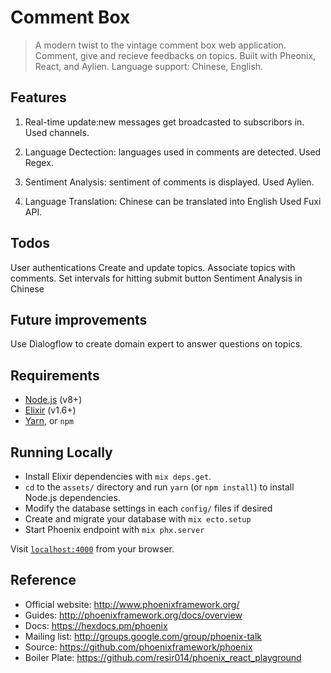 
# Comment Box
> A modern twist to the vintage comment box web application. Comment, give and recieve feedbacks on topics.
> Built with Pheonix, React, and Aylien. Language support: Chinese, English.
        
## Features
   1. Real-time update:new messages get broadcasted to subscribors in. Used channels.
   
   2. Language Dectection: languages used in comments are detected. Used Regex.
   
   3. Sentiment Analysis: sentiment of comments is displayed. Used Aylien.
   
   4. Language Translation: Chinese can be translated into English Used Fuxi API.

## Todos
   User authentications 
   Create and update topics. Associate topics with comments.
   Set intervals for hitting submit button
   Sentiment Analysis in Chinese

## Future improvements
   Use Dialogflow to create domain expert to answer questions on topics.
   
## Requirements

* [Node.js](https://nodejs.org/en) (v8+)
* [Elixir](https://elixir-lang.org/install.html) (v1.6+)
* [Yarn](https://yarnpkg.com/en/docs/install), or `npm`

## Running Locally

* Install Elixir dependencies with `mix deps.get`.
* `cd` to the `assets/` directory and run `yarn` (or `npm install`) to install Node.js dependencies.
* Modify the database settings in each `config/` files if desired
* Create and migrate your database with `mix ecto.setup`
* Start Phoenix endpoint with `mix phx.server`

Visit [`localhost:4000`](http://localhost:4000) from your browser.

## Reference

  * Official website: http://www.phoenixframework.org/
  * Guides: http://phoenixframework.org/docs/overview
  * Docs: https://hexdocs.pm/phoenix
  * Mailing list: http://groups.google.com/group/phoenix-talk
  * Source: https://github.com/phoenixframework/phoenix
  * Boiler Plate: https://github.com/resir014/phoenix_react_playground

